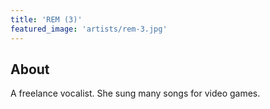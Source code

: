```yaml
---
title: 'REM (3)'
featured_image: 'artists/rem-3.jpg'
---
```


## About

A freelance vocalist. She sung many songs for video games.

